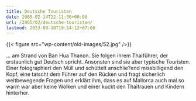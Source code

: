 ```yaml
---
title: Deutsche Touristen
date: 2005-02-14T22:11:36+00:00
url: /2005/02/deutsche-touristen/
lastmod: 2023-09-10T19:14:12+07:00
---
```

{{< figure src="wp-content/old-images/52.jpg" />}}

... am Strand von Ban Hua Thanon. Sie folgen ihrem Thaiführer, der erstaunlich gut Deutsch spricht. Ansonsten sind sie aber typische Touristen. Einer fotographiert den Müll und schüttelt anschlie?end missbilligend den Kopf, eine tatscht dem Führer auf den Rücken und fragt sicherlich weltbewegende Fragen und erklärt ihm, dass es auf Mallorca auch mal so warm war aber keine Wolken und einer kuckt den Thaifrauen und Kindern hinterher.
